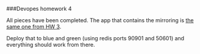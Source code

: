 ###Devopes homework 4

All pieces have been completed.  The app that contains the mirroring is [the same one from HW 3](https://github.com/kjlubick/Devops3).

Deploy that to blue and green (using redis ports 90901 and 50601) and everything should work from there.

